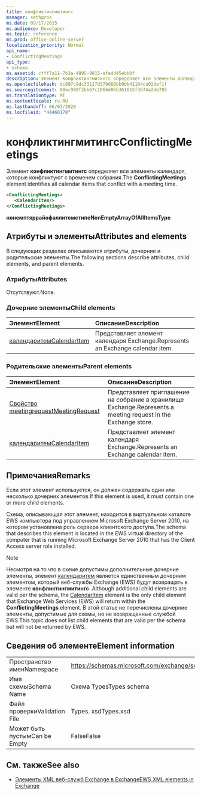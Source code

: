```yaml
---
title: конфликтингмитингс
manager: sethgros
ms.date: 09/17/2015
ms.audience: Developer
ms.topic: reference
ms.prod: office-online-server
localization_priority: Normal
api_name:
- ConflictingMeetings
api_type:
- schema
ms.assetid: cfff7a11-7b3a-4995-9815-afedd45ebb0f
description: Элемент Конфликтингмитингс определяет все элементы календаря, которые конфликтуют с временем собрания.
ms.openlocfilehash: dc897c9dc33117d379d89bb9bb41104ca02def1f
ms.sourcegitcommit: 88ec988f2bb67c1866d06b361615f3674a24e795
ms.translationtype: MT
ms.contentlocale: ru-RU
ms.lasthandoff: 06/03/2020
ms.locfileid: "44460178"
---
```

# <a name="conflictingmeetings"></a><span data-ttu-id="30d41-103">конфликтингмитингс</span><span class="sxs-lookup"><span data-stu-id="30d41-103">ConflictingMeetings</span></span>

<span data-ttu-id="30d41-104">Элемент **конфликтингмитингс** определяет все элементы календаря, которые конфликтуют с временем собрания.</span><span class="sxs-lookup"><span data-stu-id="30d41-104">The **ConflictingMeetings** element identifies all calendar items that conflict with a meeting time.</span></span> 
  
```xml
<ConflictingMeetings>
   <CalendarItem/>
</ConflictingMeetings>
```

 <span data-ttu-id="30d41-105">**нонемптяррайофаллитемстипе**</span><span class="sxs-lookup"><span data-stu-id="30d41-105">**NonEmptyArrayOfAllItemsType**</span></span>
## <a name="attributes-and-elements"></a><span data-ttu-id="30d41-106">Атрибуты и элементы</span><span class="sxs-lookup"><span data-stu-id="30d41-106">Attributes and elements</span></span>

<span data-ttu-id="30d41-107">В следующих разделах описываются атрибуты, дочерние и родительские элементы.</span><span class="sxs-lookup"><span data-stu-id="30d41-107">The following sections describe attributes, child elements, and parent elements.</span></span>
  
### <a name="attributes"></a><span data-ttu-id="30d41-108">Атрибуты</span><span class="sxs-lookup"><span data-stu-id="30d41-108">Attributes</span></span>

<span data-ttu-id="30d41-109">Отсутствуют.</span><span class="sxs-lookup"><span data-stu-id="30d41-109">None.</span></span>
  
### <a name="child-elements"></a><span data-ttu-id="30d41-110">Дочерние элементы</span><span class="sxs-lookup"><span data-stu-id="30d41-110">Child elements</span></span>

|<span data-ttu-id="30d41-111">**Элемент**</span><span class="sxs-lookup"><span data-stu-id="30d41-111">**Element**</span></span>|<span data-ttu-id="30d41-112">**Описание**</span><span class="sxs-lookup"><span data-stu-id="30d41-112">**Description**</span></span>|
|:-----|:-----|
|[<span data-ttu-id="30d41-113">календаритем</span><span class="sxs-lookup"><span data-stu-id="30d41-113">CalendarItem</span></span>](calendaritem.md) <br/> |<span data-ttu-id="30d41-114">Представляет элемент календаря Exchange.</span><span class="sxs-lookup"><span data-stu-id="30d41-114">Represents an Exchange calendar item.</span></span>  <br/> |
   
### <a name="parent-elements"></a><span data-ttu-id="30d41-115">Родительские элементы</span><span class="sxs-lookup"><span data-stu-id="30d41-115">Parent elements</span></span>

|<span data-ttu-id="30d41-116">**Элемент**</span><span class="sxs-lookup"><span data-stu-id="30d41-116">**Element**</span></span>|<span data-ttu-id="30d41-117">**Описание**</span><span class="sxs-lookup"><span data-stu-id="30d41-117">**Description**</span></span>|
|:-----|:-----|
|[<span data-ttu-id="30d41-118">Свойство meetingrequest</span><span class="sxs-lookup"><span data-stu-id="30d41-118">MeetingRequest</span></span>](meetingrequest.md) <br/> |<span data-ttu-id="30d41-119">Представляет приглашение на собрание в хранилище Exchange.</span><span class="sxs-lookup"><span data-stu-id="30d41-119">Represents a meeting request in the Exchange store.</span></span>  <br/> |
|[<span data-ttu-id="30d41-120">календаритем</span><span class="sxs-lookup"><span data-stu-id="30d41-120">CalendarItem</span></span>](calendaritem.md) <br/> |<span data-ttu-id="30d41-121">Представляет элемент календаря Exchange.</span><span class="sxs-lookup"><span data-stu-id="30d41-121">Represents an Exchange calendar item.</span></span>  <br/> |
   
## <a name="remarks"></a><span data-ttu-id="30d41-122">Примечания</span><span class="sxs-lookup"><span data-stu-id="30d41-122">Remarks</span></span>

<span data-ttu-id="30d41-123">Если этот элемент используется, он должен содержать один или несколько дочерних элементов.</span><span class="sxs-lookup"><span data-stu-id="30d41-123">If this element is used, it must contain one or more child elements.</span></span>
  
<span data-ttu-id="30d41-124">Схема, описывающая этот элемент, находится в виртуальном каталоге EWS компьютера под управлением Microsoft Exchange Server 2010, на котором установлена роль сервера клиентского доступа.</span><span class="sxs-lookup"><span data-stu-id="30d41-124">The schema that describes this element is located in the EWS virtual directory of the computer that is running Microsoft Exchange Server 2010 that has the Client Access server role installed.</span></span>
  
> [!NOTE]
> <span data-ttu-id="30d41-125">Несмотря на то что в схеме допустимы дополнительные дочерние элементы, элемент [календаритем](calendaritem.md) является единственным дочерним элементом, который веб-службы Exchange (EWS) будут возвращать в элементе **конфликтингмитингс** .</span><span class="sxs-lookup"><span data-stu-id="30d41-125">Although additional child elements are valid per the schema, the [CalendarItem](calendaritem.md) element is the only child element that Exchange Web Services (EWS) will return within the **ConflictingMeetings** element.</span></span> <span data-ttu-id="30d41-126">В этой статье не перечислены дочерние элементы, допустимые для схемы, но не возвращенные службой EWS.</span><span class="sxs-lookup"><span data-stu-id="30d41-126">This topic does not list child elements that are valid per the schema but will not be returned by EWS.</span></span> 
  
## <a name="element-information"></a><span data-ttu-id="30d41-127">Сведения об элементе</span><span class="sxs-lookup"><span data-stu-id="30d41-127">Element information</span></span>

|||
|:-----|:-----|
|<span data-ttu-id="30d41-128">Пространство имен</span><span class="sxs-lookup"><span data-stu-id="30d41-128">Namespace</span></span>  <br/> |https://schemas.microsoft.com/exchange/services/2006/types  <br/> |
|<span data-ttu-id="30d41-129">Имя схемы</span><span class="sxs-lookup"><span data-stu-id="30d41-129">Schema Name</span></span>  <br/> |<span data-ttu-id="30d41-130">Схема Types</span><span class="sxs-lookup"><span data-stu-id="30d41-130">Types schema</span></span>  <br/> |
|<span data-ttu-id="30d41-131">Файл проверки</span><span class="sxs-lookup"><span data-stu-id="30d41-131">Validation File</span></span>  <br/> |<span data-ttu-id="30d41-132">Types. xsd</span><span class="sxs-lookup"><span data-stu-id="30d41-132">Types.xsd</span></span>  <br/> |
|<span data-ttu-id="30d41-133">Может быть пустым</span><span class="sxs-lookup"><span data-stu-id="30d41-133">Can be Empty</span></span>  <br/> |<span data-ttu-id="30d41-134">False</span><span class="sxs-lookup"><span data-stu-id="30d41-134">False</span></span>  <br/> |
   
## <a name="see-also"></a><span data-ttu-id="30d41-135">См. также</span><span class="sxs-lookup"><span data-stu-id="30d41-135">See also</span></span>



- [<span data-ttu-id="30d41-136">Элементы XML веб-служб Exchange в Exchange</span><span class="sxs-lookup"><span data-stu-id="30d41-136">EWS XML elements in Exchange</span></span>](ews-xml-elements-in-exchange.md)

